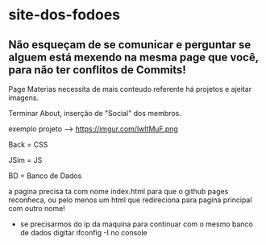 # site-dos-fodoes
Não esqueçam de se comunicar e perguntar se alguem está mexendo na mesma page que você,
para não ter conflitos de Commits!
---------------------------------------------------------------------------------------

Page Materias necessita de mais conteudo referente há projetos e ajeitar imagens.

Terminar About, inserção de "Social" dos membros.

exemplo projeto --> https://imgur.com/lwltMuF.png

Back = CSS

JSim = JS

BD = Banco de Dados

a pagina precisa ta com nome index.html para que o github pages reconheca, ou pelo menos um html que redireciona para pagina principal com outro nome!

- se precisarmos do ip da maquina para continuar com o mesmo banco de dados digitar ifconfig -I no console
